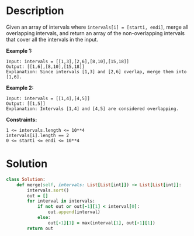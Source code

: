 # Description
Given an array of intervals where ``intervals[i] = [starti, endi]``, merge all overlapping intervals, and return an array of the non-overlapping intervals that cover all the intervals in the input.

**Example 1:**
```
Input: intervals = [[1,3],[2,6],[8,10],[15,18]]
Output: [[1,6],[8,10],[15,18]]
Explanation: Since intervals [1,3] and [2,6] overlap, merge them into [1,6].
```
**Example 2:**
```
Input: intervals = [[1,4],[4,5]]
Output: [[1,5]]
Explanation: Intervals [1,4] and [4,5] are considered overlapping.
```
**Constraints:**
```
1 <= intervals.length <= 10**4
intervals[i].length == 2
0 <= starti <= endi <= 10**4
```
# Solution
```ruby
class Solution:
    def merge(self, intervals: List[List[int]]) -> List[List[int]]:
        intervals.sort()
        out = []
        for interval in intervals:
            if not out or out[-1][1] < interval[0]:
                out.append(interval)
            else:
                out[-1][1] = max(interval[1], out[-1][1])
        return out
```

